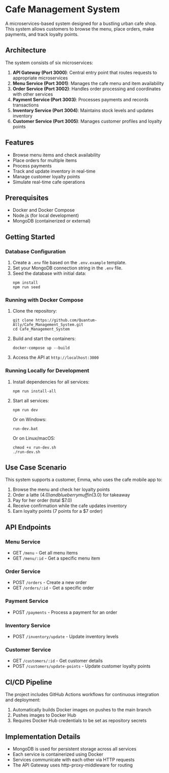 # Cafe Management System

A microservices-based system designed for a bustling urban cafe shop. This system allows customers to browse the menu, place orders, make payments, and track loyalty points.

## Architecture

The system consists of six microservices:

1. **API Gateway (Port 3000)**: Central entry point that routes requests to appropriate microservices
2. **Menu Service (Port 3001)**: Manages the cafe menu and item availability
3. **Order Service (Port 3002)**: Handles order processing and coordinates with other services
4. **Payment Service (Port 3003)**: Processes payments and records transactions
5. **Inventory Service (Port 3004)**: Maintains stock levels and updates inventory
6. **Customer Service (Port 3005)**: Manages customer profiles and loyalty points

## Features

- Browse menu items and check availability
- Place orders for multiple items
- Process payments
- Track and update inventory in real-time
- Manage customer loyalty points
- Simulate real-time cafe operations

## Prerequisites

- Docker and Docker Compose
- Node.js (for local development)
- MongoDB (containerized or external)

## Getting Started

### Database Configuration

1. Create a `.env` file based on the `.env.example` template.
2. Set your MongoDB connection string in the `.env` file.
3. Seed the database with initial data:
   ```
   npm install
   npm run seed
   ```

### Running with Docker Compose

1. Clone the repository:
   ```
   git clone https://github.com/Quantum-Ally/Cafe_Management_System.git
   cd Cafe_Management_System
   ```

2. Build and start the containers:
   ```
   docker-compose up --build
   ```

3. Access the API at `http://localhost:3000`

### Running Locally for Development

1. Install dependencies for all services:
   ```
   npm run install-all
   ```

2. Start all services:
   ```
   npm run dev
   ```

   Or on Windows:
   ```
   run-dev.bat
   ```

   Or on Linux/macOS:
   ```
   chmod +x run-dev.sh
   ./run-dev.sh
   ```

## Use Case Scenario

This system supports a customer, Emma, who uses the cafe mobile app to:

1. Browse the menu and check her loyalty points
2. Order a latte ($4.0) and blueberry muffin ($3.0) for takeaway
3. Pay for her order (total $7.0)
4. Receive confirmation while the cafe updates inventory
5. Earn loyalty points (7 points for a $7 order)

## API Endpoints

### Menu Service
- GET `/menu` - Get all menu items
- GET `/menu/:id` - Get a specific menu item

### Order Service
- POST `/orders` - Create a new order
- GET `/orders/:id` - Get a specific order

### Payment Service
- POST `/payments` - Process a payment for an order

### Inventory Service
- POST `/inventory/update` - Update inventory levels

### Customer Service
- GET `/customers/:id` - Get customer details
- POST `/customers/update-points` - Update customer loyalty points

## CI/CD Pipeline

The project includes GitHub Actions workflows for continuous integration and deployment:

1. Automatically builds Docker images on pushes to the main branch
2. Pushes images to Docker Hub
3. Requires Docker Hub credentials to be set as repository secrets

## Implementation Details

- MongoDB is used for persistent storage across all services
- Each service is containerized using Docker
- Services communicate with each other via HTTP requests
- The API Gateway uses http-proxy-middleware for routing 